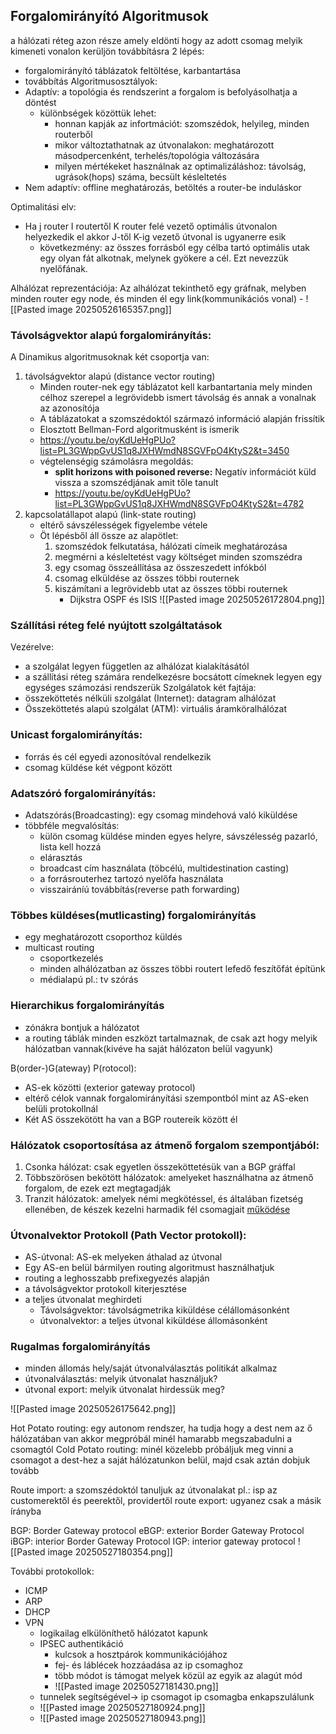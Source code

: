 ## Forgalomirányító Algoritmusok
a hálózati réteg azon része amely eldönti hogy az adott csomag melyik kimeneti vonalon kerüljön továbbításra
2 lépés:
- forgalomirányító táblázatok feltöltése, karbantartása
- továbbítás
Algoritmusosztályok:
- Adaptív: a topológia és rendszerint a forgalom is befolyásolhatja a döntést
	- különbségek közöttük lehet:
		- honnan kapják az infortmációt: szomszédok, helyileg, minden routerből
		- mikor változtathatnak az útvonalakon: meghatározott másodpercenként, terhelés/topológia változására
		- milyen mértékeket használnak az optimalizáláshoz: távolság, ugrások(hops) száma, becsült késleltetés
- Nem adaptív: offline meghatározás, betöltés a router-be induláskor

Optimalitási elv:
- Ha j router I routertől K router felé vezető optimális útvonalon helyezkedik el akkor J-től K-ig vezető útvonal is ugyanerre esik
	- következmény: az összes forrásból egy célba tartó  optimális utak egy olyan fát alkotnak, melynek gyökere a cél. Ezt nevezzük nyelőfának.

Alhálózat reprezentációja:
Az alhálózat tekinthető egy gráfnak, melyben minden router egy node, és minden él egy link(kommunikációs vonal)
	- ![[Pasted image 20250526165357.png]]

### Távolságvektor alapú forgalomirányítás: 
A Dinamikus algoritmusoknak két csoportja van:
1. távolságvektor alapú (distance vector routing)
	- Minden router-nek egy táblázatot kell karbantartania mely minden célhoz szerepel a legrövidebb ismert távolság és annak a vonalnak az azonosítója
	- A táblázatokat a szomszédoktól származó információ alapján frissítik
	- Elosztott Bellman-Ford algoritmusként is ismerik
	- https://youtu.be/oyKdUeHgPUo?list=PL3GWppGvUS1q8JXHWmdN8SGVFpO4KtyS2&t=3450
	- végtelenségig számolásra megoldás: 
		- **split horizons with poisoned reverse:** Negatív információt küld vissza a szomszédjának amit tőle tanult
		- https://youtu.be/oyKdUeHgPUo?list=PL3GWppGvUS1q8JXHWmdN8SGVFpO4KtyS2&t=4782
2. kapcsolatállapot alapú (link-state routing)
	- eltérő sávszélességek figyelembe vétele
	- Öt lépésből áll össze az alapötlet:
		1. szomszédok felkutatása, hálózati címeik meghatározása
		2. megmérni a késleltetést vagy költséget minden szomszédra
		3. egy csomag összeállítása az összeszedett infókból
		4. csomag elküldése az összes többi routernek
		5. kiszámítani a legrövidebb utat az összes többi routernek
			- Dijkstra
OSPF és ISIS
	![[Pasted image 20250526172804.png]]
### Szállítási réteg felé nyújtott szolgáltatások
Vezérelve:
- a szolgálat legyen független az alhálózat kialakításától
- a szállítási réteg számára rendelkezésre bocsátott címeknek legyen egy egységes számozási rendszerük
Szolgálatok két fajtája:
- összeköttetés nélküli szolgálat (Internet): datagram alhálózat
- Összeköttetés alapú szolgálat (ATM): virtuális áramköralhálózat
### Unicast forgalomirányítás:
- forrás és cél egyedi azonosítóval rendelkezik
- csomag küldése két végpont között
### Adatszóró forgalomirányítás:
- Adatszórás(Broadcasting): egy csomag mindehová való kiküldése
- többféle megvalósítás:
	- külön csomag küldése minden egyes helyre, sávszélesség pazarló, lista kell hozzá
	- elárasztás
	- broadcast cím használata (töbcélú, multidestination casting)
	- a forrásrouterhez tartozó nyelőfa használata
	- visszairáníú továbbítás(reverse path forwarding)
### Többes küldéses(mutlicasting) forgalomirányítás
- egy meghatározott csoporthoz küldés
- multicast routing
	- csoportkezelés
	- minden alhálózatban az összes többi routert lefedő feszítőfát építünk
	- médialapú pl.: tv szórás
### Hierarchikus forgalomirányítás
- zónákra bontjuk a hálózatot
- a routing táblák minden eszközt tartalmaznak, de csak azt hogy melyik hálózatban vannak(kivéve ha saját hálózaton belül vagyunk)

B(order-)G(ateway) P(rotocol): 
- AS-ek közötti (exterior gateway protocol)
- eltérő célok vannak forgalomirányítási szempontból mint az AS-eken belüli  protokollnál
- Két AS összekötött ha van a BGP routereik között él

### Hálózatok csoportosítása az átmenő forgalom szempontjából:
1. Csonka hálózat: csak egyetlen összeköttetésük van a BGP gráffal
2. Többszörösen bekötött hálózatok: amelyeket használhatna az átmenő forgalom, de ezek ezt megtagadják
3. Tranzit hálózatok: amelyek némi megkötéssel, és általában fizetség ellenében, de készek kezelni harmadik fél csomagjait
[működése](https://youtu.be/A6RuoyILTzI?list=PL3GWppGvUS1q8JXHWmdN8SGVFpO4KtyS2&t=4722)

### Útvonalvektor Protokoll (Path Vector protokoll):
- AS-útvonal: AS-ek melyeken áthalad az útvonal
- Egy AS-en belül bármilyen routing algoritmust használhatjuk
- routing a leghosszabb prefixegyezés alapján
- a távolságvektor protokoll kiterjesztése
- a teljes útvonalat meghirdeti
	- Távolságvektor: távolságmetrika kiküldése célállomásonként
	- útvonalvektor: a teljes útvonal kiküldése állomásonként

### Rugalmas forgalomirányítás
- minden állomás hely/saját útvonalválasztás politikát alkalmaz
- útvonalválasztás: melyik útvonalat használjuk?
- útvonal export: melyik útvonalat hirdessük meg?

![[Pasted image 20250526175642.png]]

Hot Potato routing: egy autonom rendszer, ha tudja hogy a dest nem az ő hálózatában van akkor megpróbál minél hamarabb megszabadulni a csomagtól 
Cold Potato routing: minél közelebb próbáljuk meg vinni a csomagot a dest-hez a saját hálózatunkon belül, majd csak aztán dobjuk tovább

Route import: a szomszédoktól tanuljuk az útvonalakat pl.: isp az customerektől és peerektől, providertől
route export: ugyanez csak a másik írányba

BGP: Border Gateway protocol
eBGP: exterior Border Gateway Protocol
iBGP: interior Border Gateway Protocol
IGP: interior gateway protocol
	![[Pasted image 20250527180354.png]]

További protokollok:
- ICMP
- ARP
- DHCP
- VPN
	- logikailag elkülöníthető hálózatot kapunk
	- IPSEC authentikáció
		- kulcsok a hosztpárok kommunikációjához
		- fej- és láblécek hozzáadása az ip csomaghoz
		- több módot is támogat melyek közül az egyik az alagút mód
		- ![[Pasted image 20250527181430.png]]
	- tunnelek segítségével-> ip csomagot ip csomagba enkapszulálunk
	- ![[Pasted image 20250527180924.png]]
	- ![[Pasted image 20250527180943.png]]



